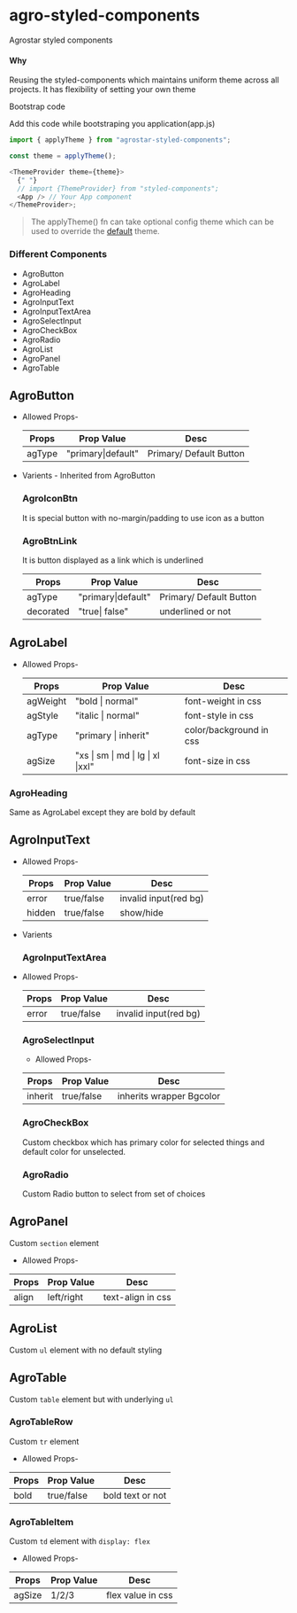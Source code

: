 # agro-styled-components

Agrostar styled components

<h4>Why</h4>
<p>Reusing the styled-components which maintains uniform theme across all projects. It has flexibility of setting your own theme</p>

Bootstrap code

<p>Add this code while bootstraping you application(app.js)</p>

```javascript
import { applyTheme } from "agrostar-styled-components";

const theme = applyTheme();

<ThemeProvider theme={theme}>
  {" "}
  // import {ThemeProvider} from "styled-components";
  <App /> // Your App component
</ThemeProvider>;
```

> The applyTheme() fn can take optional config theme which can be used to override the [default](https://github.com/basav22/agro-styled-components/blob/master/newtheme.js#L14) theme.

### Different Components

* AgroButton
* AgroLabel
* AgroHeading
* AgroInputText
* AgroInputTextArea
* AgroSelectInput
* AgroCheckBox
* AgroRadio
* AgroList
* AgroPanel
* AgroTable

## AgroButton

* Allowed Props-

  | Props  | Prop Value         | Desc                    |
  | ------ | ------------------ | ----------------------- |
  | agType | "primary\|default" | Primary/ Default Button |

* Varients - Inherited from AgroButton
  ### AgroIconBtn
  It is special button with no-margin/padding to use icon as a button
  ### AgroBtnLink
  It is button displayed as a link which is underlined
  
  |Props | Prop Value | Desc|
  |---|---|---|
  |agType| "primary\|default"| Primary/ Default Button|
  |decorated| "true\| false" | underlined or not|

## AgroLabel

* Allowed Props-

  |Props | Prop Value | Desc|
  |---|---|---|
  |agWeight| "bold \| normal"| font-weight in css| 
  |agStyle| "italic \| normal"| font-style in css|
  |agType | "primary \| inherit"| color/background in css|
  |agSize| "xs \| sm \| md \| lg \| xl \|xxl"|  font-size in css|

### AgroHeading
Same as AgroLabel except they are bold by default

## AgroInputText
* Allowed Props-

  |Props | Prop Value | Desc|
  |---|---|---|
  |error| true/false | invalid input(red bg)|
  |hidden| true/false | show/hide |
* Varients 
  ### AgroInputTextArea
* Allowed Props-

  |Props | Prop Value | Desc|
  |---|---|---|
  |error| true/false | invalid input(red bg)|

  ### AgroSelectInput
  * Allowed Props-
  
  |Props | Prop Value | Desc|
  |---|---|---|
  |inherit| true/false | inherits wrapper Bgcolor|

  ### AgroCheckBox
  Custom checkbox which has primary color for selected things and default color for unselected.

  ### AgroRadio
  Custom Radio button to select from set of choices

## AgroPanel 
  Custom ```section``` element
  * Allowed Props-
  
  |Props | Prop Value | Desc|
  |---|---|---|
  |align| left/right | text-align in css|

## AgroList
  Custom ```ul``` element with no default styling
## AgroTable
  Custom ```table``` element but with underlying ```ul```

  ### AgroTableRow
  Custom ```tr``` element
  * Allowed Props-
  
  |Props | Prop Value | Desc|
  |---|---|---|
  |bold|true/false| bold text or not|

  ### AgroTableItem
  Custom ```td``` element with ```display: flex```
  * Allowed Props-
  
  |Props | Prop Value | Desc|
  |---|---|---|
  |agSize|1/2/3| flex value in css|




